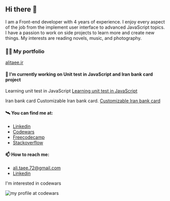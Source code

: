 ## Hi there 👋

I am a Front-end developer with 4 years of experience. I enjoy every aspect of the job from the implement user interface to advanced JavaScript topics. I have a passion to work on side projects to learn more and create new things. My interests are reading novels, music, and photography. 

### 👨‍💻 My portfolio 

[alitaee.ir](https://alitaee.ir/)

#### 🔭 I’m currently working on Unit test in JavaScript and Iran bank card project

Learning unit test in JavaScript
[Learning unit test in JavaScript](https://github.com/AliTaee/javascript-unit-test)

Iran bank card
Customizable Iran bank card.
[Customizable Iran bank card](https://github.com/AliTaee/iran-bank-card)

#### 🛰️ You can find me at:

- [Linkedin](https://www.linkedin.com/in/alitaee/)
- [Codewars](https://www.codewars.com/users/AliTaee/)
- [Freecodecamp](https://www.freecodecamp.org/alitaee)
- [Stackoverflow](https://stackoverflow.com/users/9218227/ali-taee) 

#### 📫 How to reach me:
- ali.taee.72@gmail.com
- [Linkedin](https://www.linkedin.com/in/alitaee/)

I'm interested in codewars

![my profile at codewars](https://www.codewars.com/users/AliTaee/badges/large)
